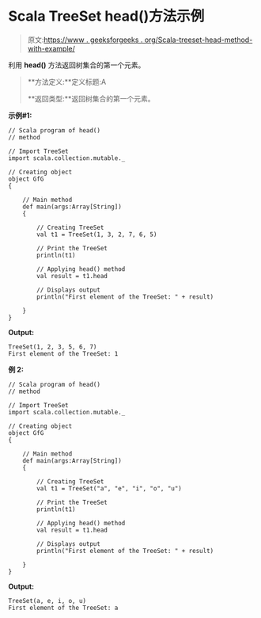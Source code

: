 # Scala TreeSet head()方法示例

> 原文:[https://www . geeksforgeeks . org/Scala-treeset-head-method-with-example/](https://www.geeksforgeeks.org/scala-treeset-head-method-with-example/)

利用 **head()** 方法返回树集合的第一个元素。

> **方法定义:**定义标题:A
> 
> **返回类型:**返回树集合的第一个元素。

**示例#1:**

```
// Scala program of head() 
// method 

// Import TreeSet
import scala.collection.mutable._

// Creating object 
object GfG 
{ 

    // Main method 
    def main(args:Array[String]) 
    { 

        // Creating TreeSet
        val t1 = TreeSet(1, 3, 2, 7, 6, 5) 

        // Print the TreeSet
        println(t1)

        // Applying head() method  
        val result = t1.head

        // Displays output 
        println("First element of the TreeSet: " + result)

    } 
} 
```

**Output:**

```
TreeSet(1, 2, 3, 5, 6, 7)
First element of the TreeSet: 1

```

**例 2:**

```
// Scala program of head() 
// method 

// Import TreeSet
import scala.collection.mutable._

// Creating object 
object GfG 
{ 

    // Main method 
    def main(args:Array[String]) 
    { 

        // Creating TreeSet
        val t1 = TreeSet("a", "e", "i", "o", "u") 

        // Print the TreeSet
        println(t1)

        // Applying head() method  
        val result = t1.head

        // Displays output 
        println("First element of the TreeSet: " + result)

    } 
} 
```

**Output:**

```
TreeSet(a, e, i, o, u)
First element of the TreeSet: a

```